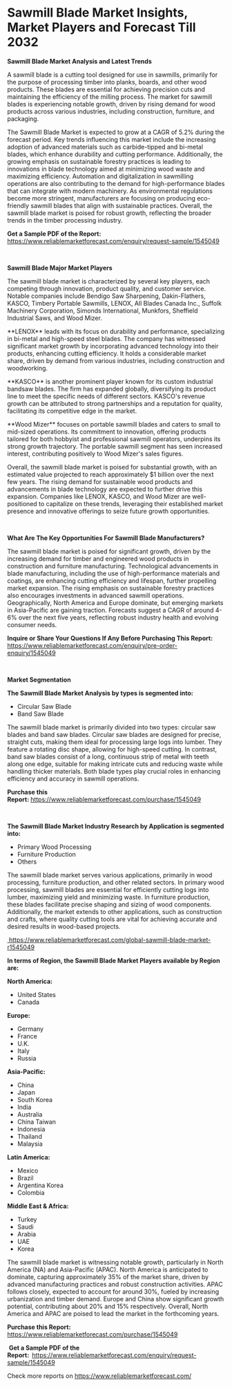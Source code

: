 <p><h1>Sawmill Blade Market Insights, Market Players and Forecast Till 2032</h1></p><p><strong>Sawmill Blade Market Analysis and Latest Trends</strong></p>
<p><p>A sawmill blade is a cutting tool designed for use in sawmills, primarily for the purpose of processing timber into planks, boards, and other wood products. These blades are essential for achieving precision cuts and maintaining the efficiency of the milling process. The market for sawmill blades is experiencing notable growth, driven by rising demand for wood products across various industries, including construction, furniture, and packaging.</p><p>The Sawmill Blade Market is expected to grow at a CAGR of 5.2% during the forecast period. Key trends influencing this market include the increasing adoption of advanced materials such as carbide-tipped and bi-metal blades, which enhance durability and cutting performance. Additionally, the growing emphasis on sustainable forestry practices is leading to innovations in blade technology aimed at minimizing wood waste and maximizing efficiency. Automation and digitalization in sawmilling operations are also contributing to the demand for high-performance blades that can integrate with modern machinery. As environmental regulations become more stringent, manufacturers are focusing on producing eco-friendly sawmill blades that align with sustainable practices. Overall, the sawmill blade market is poised for robust growth, reflecting the broader trends in the timber processing industry.</p></p>
<p><strong>Get a Sample PDF of the Report:&nbsp;</strong> <a href="https://www.reliablemarketforecast.com/enquiry/request-sample/1545049?utm_campaign=3171&utm_medium=2&utm_source=Github&utm_content=ia&utm_term=08042025&utm_id=sawmill-blade">https://www.reliablemarketforecast.com/enquiry/request-sample/1545049</a></p>
<p>&nbsp;</p>
<p><strong>Sawmill Blade Major Market Players</strong></p>
<p><p>The sawmill blade market is characterized by several key players, each competing through innovation, product quality, and customer service. Notable companies include Bendigo Saw Sharpening, Dakin-Flathers, KASCO, Timbery Portable Sawmills, LENOX, All Blades Canada Inc., Suffolk Machinery Corporation, Simonds International, Munkfors, Sheffield Industrial Saws, and Wood Mizer.</p><p>**LENOX** leads with its focus on durability and performance, specializing in bi-metal and high-speed steel blades. The company has witnessed significant market growth by incorporating advanced technology into their products, enhancing cutting efficiency. It holds a considerable market share, driven by demand from various industries, including construction and woodworking.</p><p>**KASCO** is another prominent player known for its custom industrial bandsaw blades. The firm has expanded globally, diversifying its product line to meet the specific needs of different sectors. KASCO's revenue growth can be attributed to strong partnerships and a reputation for quality, facilitating its competitive edge in the market.</p><p>**Wood Mizer** focuses on portable sawmill blades and caters to small to mid-sized operations. Its commitment to innovation, offering products tailored for both hobbyist and professional sawmill operators, underpins its strong growth trajectory. The portable sawmill segment has seen increased interest, contributing positively to Wood Mizer's sales figures.</p><p>Overall, the sawmill blade market is poised for substantial growth, with an estimated value projected to reach approximately $1 billion over the next few years. The rising demand for sustainable wood products and advancements in blade technology are expected to further drive this expansion. Companies like LENOX, KASCO, and Wood Mizer are well-positioned to capitalize on these trends, leveraging their established market presence and innovative offerings to seize future growth opportunities.</p></p>
<p>&nbsp;</p>
<p><strong>What Are The Key Opportunities For Sawmill Blade Manufacturers?</strong></p>
<p><p>The sawmill blade market is poised for significant growth, driven by the increasing demand for timber and engineered wood products in construction and furniture manufacturing. Technological advancements in blade manufacturing, including the use of high-performance materials and coatings, are enhancing cutting efficiency and lifespan, further propelling market expansion. The rising emphasis on sustainable forestry practices also encourages investments in advanced sawmill operations. Geographically, North America and Europe dominate, but emerging markets in Asia-Pacific are gaining traction. Forecasts suggest a CAGR of around 4-6% over the next five years, reflecting robust industry health and evolving consumer needs.</p></p>
<p><strong>Inquire or Share Your Questions If Any Before Purchasing This Report:</strong> <a href="https://www.reliablemarketforecast.com/enquiry/pre-order-enquiry/1545049?utm_campaign=3171&utm_medium=2&utm_source=Github&utm_content=ia&utm_term=08042025&utm_id=sawmill-blade">https://www.reliablemarketforecast.com/enquiry/pre-order-enquiry/1545049</a></p>
<p>&nbsp;</p>
<p><strong>Market Segmentation</strong></p>
<p><strong>The Sawmill Blade Market Analysis by types is segmented into:</strong></p>
<p><ul><li>Circular Saw Blade</li><li>Band Saw Blade</li></ul></p>
<p><p>The sawmill blade market is primarily divided into two types: circular saw blades and band saw blades. Circular saw blades are designed for precise, straight cuts, making them ideal for processing large logs into lumber. They feature a rotating disc shape, allowing for high-speed cutting. In contrast, band saw blades consist of a long, continuous strip of metal with teeth along one edge, suitable for making intricate cuts and reducing waste while handling thicker materials. Both blade types play crucial roles in enhancing efficiency and accuracy in sawmill operations.</p></p>
<p><strong>Purchase this Report:&nbsp;</strong><a href="https://www.reliablemarketforecast.com/purchase/1545049?utm_campaign=3171&utm_medium=2&utm_source=Github&utm_content=ia&utm_term=08042025&utm_id=sawmill-blade">https://www.reliablemarketforecast.com/purchase/1545049</a></p>
<p>&nbsp;</p>
<p><strong>The Sawmill Blade Market Industry Research by Application is segmented into:</strong></p>
<p><ul><li>Primary Wood Processing</li><li>Furniture Production</li><li>Others</li></ul></p>
<p><p>The sawmill blade market serves various applications, primarily in wood processing, furniture production, and other related sectors. In primary wood processing, sawmill blades are essential for efficiently cutting logs into lumber, maximizing yield and minimizing waste. In furniture production, these blades facilitate precise shaping and sizing of wood components. Additionally, the market extends to other applications, such as construction and crafts, where quality cutting tools are vital for achieving accurate and desired results in wood-based projects.</p></p>
<p><a href="https://www.reliablemarketforecast.com/global-sawmill-blade-market-r1545049?utm_campaign=3171&utm_medium=2&utm_source=Github&utm_content=ia&utm_term=08042025&utm_id=sawmill-blade">&nbsp;https://www.reliablemarketforecast.com/global-sawmill-blade-market-r1545049</a></p>
<p><strong>In terms of Region, the Sawmill Blade Market Players available by Region are:</strong></p>
<p>
    <p> <strong> North America: </strong>
        <ul>
            <li>United States</li>
            <li>Canada</li>
        </ul>
        </p> 
    <p> <strong> Europe: </strong>
        <ul>
            <li>Germany</li>
            <li>France</li>
            <li>U.K.</li>
            <li>Italy</li>
            <li>Russia</li>
        </ul>
        </p> 
    <p> <strong> Asia-Pacific: </strong>
        <ul>
            <li>China</li>
            <li>Japan</li>
            <li>South Korea</li>
            <li>India</li>
            <li>Australia</li>
            <li>China Taiwan</li>
            <li>Indonesia</li>
            <li>Thailand</li>
            <li>Malaysia</li>
        </ul>
        </p> 
    <p> <strong> Latin America: </strong>
        <ul>
            <li>Mexico</li>
            <li>Brazil</li>
            <li>Argentina Korea</li>
            <li>Colombia</li>
        </ul>
        </p> 
    <p> <strong> Middle East & Africa: </strong>
        <ul>
            <li>Turkey</li>
            <li>Saudi</li>
            <li>Arabia</li>
            <li>UAE</li>
            <li>Korea</li>
        </ul>
    </p>
    </p>
<p><p>The sawmill blade market is witnessing notable growth, particularly in North America (NA) and Asia-Pacific (APAC). North America is anticipated to dominate, capturing approximately 35% of the market share, driven by advanced manufacturing practices and robust construction activities. APAC follows closely, expected to account for around 30%, fueled by increasing urbanization and timber demand. Europe and China show significant growth potential, contributing about 20% and 15% respectively. Overall, North America and APAC are poised to lead the market in the forthcoming years.</p></p>
<p><strong>Purchase this Report: </strong><a href="https://www.reliablemarketforecast.com/purchase/1545049?utm_campaign=3171&utm_medium=2&utm_source=Github&utm_content=ia&utm_term=08042025&utm_id=sawmill-blade">https://www.reliablemarketforecast.com/purchase/1545049</a></p>
<p>&nbsp;<strong>Get a Sample PDF of the Report:&nbsp;&nbsp;</strong><a href="https://www.reliablemarketforecast.com/enquiry/request-sample/1545049?utm_campaign=3171&utm_medium=2&utm_source=Github&utm_content=ia&utm_term=08042025&utm_id=sawmill-blade">https://www.reliablemarketforecast.com/enquiry/request-sample/1545049</a></p>
<p><strong></strong></p>
<p>Check more reports on <a href="https://www.reliablemarketforecast.com/?utm_campaign=3171&utm_medium=2&utm_source=Github&utm_content=ia&utm_term=08042025&utm_id=sawmill-blade">https://www.reliablemarketforecast.com/</a></p>
